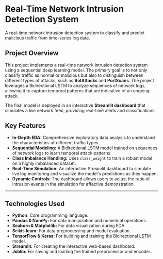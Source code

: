 # Real-Time Network Intrusion Detection System
A real-time network intrusion detection system to classify and predict malicious traffic from time-series log data.
##  Project Overview

This project implements a real-time network intrusion detection system using a sequential deep learning model. The primary goal is to not only classify traffic as normal or malicious but also to distinguish between different types of attacks, such as **BotAttacks** and **PortScans**. The project leverages a Bidirectional LSTM to analyze sequences of network logs, allowing it to capture temporal patterns that are indicative of an ongoing attack.

The final model is deployed in an interactive **Streamlit dashboard** that simulates a live network feed, providing real-time alerts and classifications.

##  Key Features

- **In-Depth EDA:** Comprehensive exploratory data analysis to understand the characteristics of different traffic types.
- **Sequential Modeling:** A Bidirectional LSTM model trained on sequences of network logs to learn temporal attack patterns.
- **Class Imbalance Handling:** Uses `class_weight` to train a robust model on a highly imbalanced dataset.
- **Real-Time Simulation:** An interactive Streamlit dashboard to simulate live log monitoring and visualize the model's predictions as they happen.
- **Dynamic Controls:** The dashboard allows users to adjust the ratio of intrusion events in the simulation for effective demonstration.

---

##  Technologies Used

- **Python:** Core programming language.
- **Pandas & NumPy:** For data manipulation and numerical operations.
- **Seaborn & Matplotlib:** For data visualization during EDA.
- **Scikit-learn:** For data preprocessing and model evaluation.
- **TensorFlow & Keras:** For building and training the Bidirectional LSTM model.
- **Streamlit:** For creating the interactive web-based dashboard.
- **Joblib:** For saving and loading the trained preprocessor and encoder.

